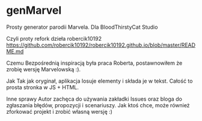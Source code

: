 # genMarvel
Prosty generator parodii Marvela.
Dla BloodThirstyCat Studio

Czyli proty refork dzieła robercik10192
https://github.com/robercik10192/robercik10192.github.io/blob/master/README.md

Czemu
Bezpośrednią inspiracją była praca Roberta, postawnowiłem że zrobię wersję Marvelowską :).

Jak
Tak jak oryginał, aplikacja losuje elementy i składa je w tekst. Całość to prosta stronka w JS + HTML.

Inne sprawy
Autor zachęca do używania zakładki Issues oraz bloga do zgłaszania błędów, propozycji i scenariuszy. 
Jak ktoś chce, może również zforkować projekt i zrobić własną wersję :)
